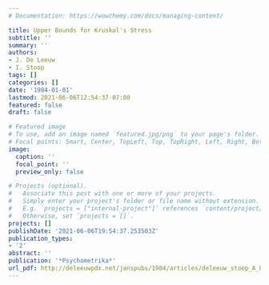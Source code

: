 ```yaml
---
# Documentation: https://wowchemy.com/docs/managing-content/

title: Upper Bounds for Kruskal's Stress
subtitle: ''
summary: ''
authors:
- J. De Leeuw
- I. Stoop
tags: []
categories: []
date: '1984-01-01'
lastmod: 2021-06-06T12:54:37-07:00
featured: false
draft: false

# Featured image
# To use, add an image named `featured.jpg/png` to your page's folder.
# Focal points: Smart, Center, TopLeft, Top, TopRight, Left, Right, BottomLeft, Bottom, BottomRight.
image:
  caption: ''
  focal_point: ''
  preview_only: false

# Projects (optional).
#   Associate this post with one or more of your projects.
#   Simply enter your project's folder or file name without extension.
#   E.g. `projects = ["internal-project"]` references `content/project/deep-learning/index.md`.
#   Otherwise, set `projects = []`.
projects: []
publishDate: '2021-06-06T19:54:37.253503Z'
publication_types:
- '2'
abstract: ''
publication: '*Psychometrika*'
url_pdf: http://deleeuwpdx.net/janspubs/1984/articles/deleeuw_stoop_A_84.pdf
---
```

